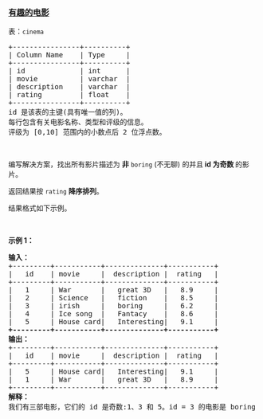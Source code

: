 ### [有趣的电影](https://leetcode-cn.com/problems/not-boring-movies)

<p>表：<code>cinema</code></p>

<pre>
+----------------+----------+
| Column Name    | Type     |
+----------------+----------+
| id             | int      |
| movie          | varchar  |
| description    | varchar  |
| rating         | float    |
+----------------+----------+
id 是该表的主键(具有唯一值的列)。
每行包含有关电影名称、类型和评级的信息。
评级为 [0,10] 范围内的小数点后 2 位浮点数。
</pre>

<p>&nbsp;</p>

<p>编写解决方案，找出所有影片描述为&nbsp;<strong>非</strong>&nbsp;<code>boring</code>&nbsp;(不无聊)&nbsp;的并且<strong> id 为奇数&nbsp;</strong>的影片。</p>

<p>返回结果按&nbsp;<code>rating</code>&nbsp;<strong>降序排列</strong>。</p>

<p>结果格式如下示例。</p>

<p>&nbsp;</p>

<p><strong>示例 1：</strong></p>

<pre>
<strong>输入：</strong>
+---------+-----------+--------------+-----------+
|   id    | movie     |  description |  rating   |
+---------+-----------+--------------+-----------+
|   1     | War       |   great 3D   |   8.9     |
|   2     | Science   |   fiction    |   8.5     |
|   3     | irish     |   boring     |   6.2     |
|   4     | Ice song  |   Fantacy    |   8.6     |
|   5     | House card|   Interesting|   9.1     |
<strong>+---------+-----------+--------------+-----------+
输出：</strong>
+---------+-----------+--------------+-----------+
|   id    | movie     |  description |  rating   |
+---------+-----------+--------------+-----------+
|   5     | House card|   Interesting|   9.1     |
|   1     | War       |   great 3D   |   8.9     |
+---------+-----------+--------------+-----------+
<strong>解释：</strong>
我们有三部电影，它们的 id 是奇数:1、3 和 5。id = 3 的电影是 boring 的，所以我们不把它包括在答案中。
</pre>
